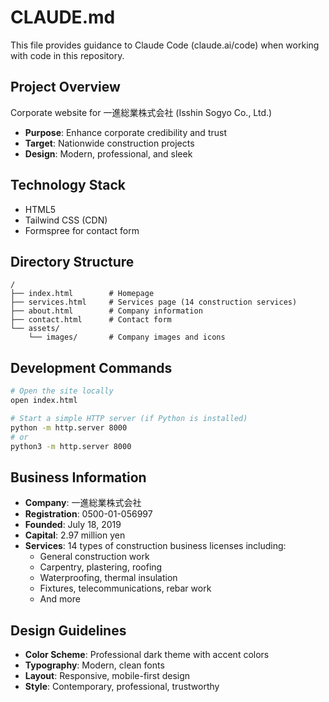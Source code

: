 # CLAUDE.md

This file provides guidance to Claude Code (claude.ai/code) when working with code in this repository.

## Project Overview

Corporate website for 一進総業株式会社 (Isshin Sogyo Co., Ltd.)
- **Purpose**: Enhance corporate credibility and trust
- **Target**: Nationwide construction projects
- **Design**: Modern, professional, and sleek

## Technology Stack

- HTML5
- Tailwind CSS (CDN)
- Formspree for contact form

## Directory Structure

```
/
├── index.html        # Homepage
├── services.html     # Services page (14 construction services)
├── about.html        # Company information
├── contact.html      # Contact form
└── assets/
    └── images/       # Company images and icons
```

## Development Commands

```bash
# Open the site locally
open index.html

# Start a simple HTTP server (if Python is installed)
python -m http.server 8000
# or
python3 -m http.server 8000
```

## Business Information

- **Company**: 一進総業株式会社
- **Registration**: 0500-01-056997
- **Founded**: July 18, 2019
- **Capital**: 2.97 million yen
- **Services**: 14 types of construction business licenses including:
  - General construction work
  - Carpentry, plastering, roofing
  - Waterproofing, thermal insulation
  - Fixtures, telecommunications, rebar work
  - And more

## Design Guidelines

- **Color Scheme**: Professional dark theme with accent colors
- **Typography**: Modern, clean fonts
- **Layout**: Responsive, mobile-first design
- **Style**: Contemporary, professional, trustworthy
